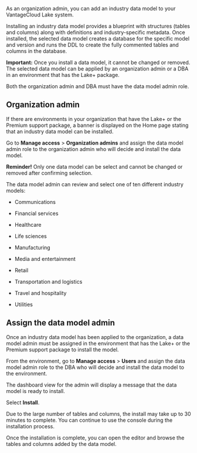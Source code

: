 As an organization admin, you can add an industry data model to your VantageCloud Lake system.

Installing an industry data model provides a blueprint with structures (tables and columns) along with definitions and industry-specific metadata. Once installed, the selected data model creates a database for the specific model and version and runs the DDL to create the fully commented tables and columns in the database.

**Important:** Once you install a data model, it cannot be changed or removed. The selected data model can be applied by an organization admin or a DBA in an environment that has the Lake+ package.

Both the organization admin and DBA must have the data model admin role.

## Organization admin


If there are environments in your organization that have the Lake+ or the Premium support package, a banner is displayed on the Home page stating that an industry data model can be installed.

Go to **Manage access** > **Organization admins** and assign the data model admin role to the organization admin who will decide and install the data model.

**Reminder!** Only one data model can be select and cannot be changed or removed after confirming selection.

The data model admin can review and select one of ten different industry models:

-   Communications


-   Financial services


-   Healthcare


-   Life sciences


-   Manufacturing


-   Media and entertainment


-   Retail


-   Transportation and logistics


-   Travel and hospitality


-   Utilities


## Assign the data model admin


Once an industry data model has been applied to the organization, a data model admin must be assigned in the environment that has the Lake+ or the Premium support package to install the model.

From the environment, go to **Manage access** > **Users** and assign the data model admin role to the DBA who will decide and install the data model to the environment.

The dashboard view for the admin will display a message that the data model is ready to install.

Select **Install**.

Due to the large number of tables and columns, the install may take up to 30 minutes to complete. You can continue to use the console during the installation process.

Once the installation is complete, you can open the editor and browse the tables and columns added by the data model.

